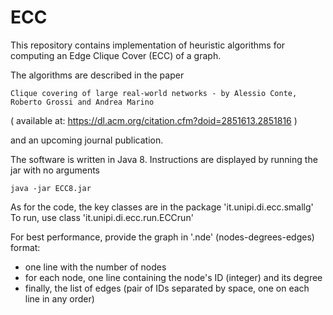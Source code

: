 # ECC
This repository contains implementation of heuristic algorithms for computing an Edge Clique Cover (ECC) of a graph.

The algorithms are described in the paper

```
Clique covering of large real-world networks - by Alessio Conte, Roberto Grossi and Andrea Marino
```
( available at: https://dl.acm.org/citation.cfm?doid=2851613.2851816 )


and an upcoming journal publication.

The software is written in Java 8. Instructions are displayed by running the jar with no arguments

```
java -jar ECC8.jar
```

As for the code, the key classes are in the package 'it.unipi.di.ecc.smallg'
To run, use class 'it.unipi.di.ecc.run.ECCrun'

For best performance, provide the graph in '.nde' (nodes-degrees-edges) format:
- one line with the number of nodes
- for each node, one line containing the node's ID (integer) and its degree
- finally, the list of edges (pair of IDs separated by space, one on each line in any order)
